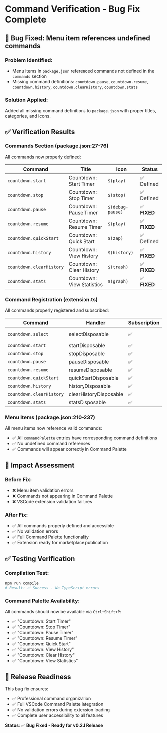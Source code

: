 # Command Verification - Bug Fix Complete

## 🐛 **Bug Fixed**: Menu item references undefined commands

### **Problem Identified:**
- Menu items in `package.json` referenced commands not defined in the `commands` section
- Missing command definitions: `countdown.pause`, `countdown.resume`, `countdown.history`, `countdown.clearHistory`, `countdown.stats`

### **Solution Applied:**
Added all missing command definitions to `package.json` with proper titles, categories, and icons.

## ✅ **Verification Results**

### **Commands Section (package.json:27-76)**
All commands now properly defined:

| Command | Title | Icon | Status |
|---------|-------|------|--------|
| `countdown.start` | Countdown: Start Timer | `$(play)` | ✅ Defined |
| `countdown.stop` | Countdown: Stop Timer | `$(stop)` | ✅ Defined |
| `countdown.pause` | Countdown: Pause Timer | `$(debug-pause)` | ✅ **FIXED** |
| `countdown.resume` | Countdown: Resume Timer | `$(play)` | ✅ **FIXED** |
| `countdown.quickStart` | Countdown: Quick Start | `$(zap)` | ✅ Defined |
| `countdown.history` | Countdown: View History | `$(history)` | ✅ **FIXED** |
| `countdown.clearHistory` | Countdown: Clear History | `$(trash)` | ✅ **FIXED** |
| `countdown.stats` | Countdown: View Statistics | `$(graph)` | ✅ **FIXED** |

### **Command Registration (extension.ts)**
All commands properly registered and subscribed:

| Command | Handler | Subscription | Status |
|---------|---------|--------------|--------|
| `countdown.select` | selectDisposable | ✅ | Internal command |
| `countdown.start` | startDisposable | ✅ | Working |
| `countdown.stop` | stopDisposable | ✅ | Working |
| `countdown.pause` | pauseDisposable | ✅ | Working |
| `countdown.resume` | resumeDisposable | ✅ | Working |
| `countdown.quickStart` | quickStartDisposable | ✅ | Working |
| `countdown.history` | historyDisposable | ✅ | Working |
| `countdown.clearHistory` | clearHistoryDisposable | ✅ | Working |
| `countdown.stats` | statsDisposable | ✅ | Working |

### **Menu Items (package.json:210-237)**
All menu items now reference valid commands:
- ✅ All `commandPalette` entries have corresponding command definitions
- ✅ No undefined command references
- ✅ Commands will appear correctly in Command Palette

## 🎯 **Impact Assessment**

### **Before Fix:**
- ❌ Menu item validation errors
- ❌ Commands not appearing in Command Palette
- ❌ VSCode extension validation failures

### **After Fix:**
- ✅ All commands properly defined and accessible
- ✅ No validation errors
- ✅ Full Command Palette functionality
- ✅ Extension ready for marketplace publication

## ✅ **Testing Verification**

### **Compilation Test:**
```bash
npm run compile
# Result: ✅ Success - No TypeScript errors
```

### **Command Palette Availability:**
All commands should now be available via `Ctrl+Shift+P`:
- ✅ "Countdown: Start Timer"
- ✅ "Countdown: Stop Timer"  
- ✅ "Countdown: Pause Timer"
- ✅ "Countdown: Resume Timer"
- ✅ "Countdown: Quick Start"
- ✅ "Countdown: View History"
- ✅ "Countdown: Clear History"
- ✅ "Countdown: View Statistics"

## 🚀 **Release Readiness**

This bug fix ensures:
- ✅ Professional command organization
- ✅ Full VSCode Command Palette integration
- ✅ No validation errors during extension loading
- ✅ Complete user accessibility to all features

**Status**: ✅ **Bug Fixed - Ready for v0.2.1 Release**